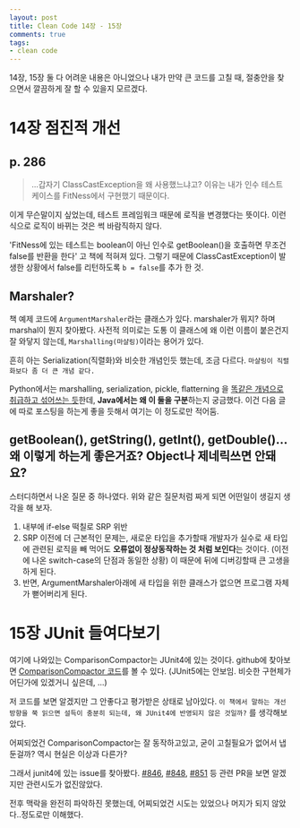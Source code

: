 ```yaml
---
layout: post
title: Clean Code 14장 - 15장
comments: true
tags:
- clean code
---
```


14장, 15장 둘 다 어려운 내용은 아니었으나 내가 만약 큰 코드를 고칠 때, 절충안을 찾으면서 깔끔하게 잘 할 수 있을지 모르겠다.     

# 14장 점진적 개선

## p. 286
> ...갑자기 ClassCastException을 왜 사용했느냐고? 이유는 내가 인수 테스트 케이스를 FitNess에서 구현했기 때문이다.

이게 무슨말이지 싶었는데, 테스트 프레임워크 때문에 로직을 변경했다는 뜻이다. 이런식으로 로직이 바뀌는 것은 썩 바람직하지 않다.     

'FitNess에 있는 테스트는 boolean이 아닌 인수로 getBoolean()을 호출하면 무조건 false를 반환을 한다' 고 책에 적혀져 있다. 그렇기 때문에 ClassCastException이 발생한 상황에서 false를 리턴하도록 `b = false`를 추가 한 것.     

## Marshaler?
책 예제 코드에 `ArgumentMarshaler`라는 클래스가 있다. marshaler가 뭐지? 하며 marshal이 뭔지 찾아봤다. 사전적 의미로는 도통 이 클래스에 왜 이런 이름이 붙은건지 잘 와닿지 않는데, `Marshalling(마샬링)`이라는 용어가 있다.     

흔히 아는 Serialization(직렬화)와 비슷한 개념인듯 했는데, 조금 다르다. `마샬링이 직렬화보다 좀 더 큰 개념 같다.`     

Python에서는 marshalling, serialization, pickle, flatterning 을 [똑같은 개념으로 취급하고 섞어쓰는 듯](https://docs.python.org/3/library/pickle.html)한데, **Java에서는 왜 이 둘을 구분**하는지 궁금했다. 이건 다음 글에 따로 포스팅을 하는게 좋을 듯해서 여기는 이 정도로만 적어둠.     

## getBoolean(), getString(), getInt(), getDouble()... 왜 이렇게 하는게 좋은거죠? Object나 제네릭쓰면 안돼요?
스터디하면서 나온 질문 중 하나였다. 위와 같은 질문처럼 짜게 되면 어떤일이 생길지 생각을 해 보자.

1. 내부에 if-else 떡칠로 SRP 위반     
2. SRP 이전에 더 근본적인 문제는, 새로운 타입을 추가할때 개발자가 실수로 새 타입에 관련된 로직을 빼 먹어도 **오류없이 정상동작하는 것 처럼 보인다**는 것이다. (이전에 나온 switch-case의 단점과 동일한 상황) 이 때문에 뒤에 디버깅할때 큰 고생을 하게 된다.      
3. 반면, ArgumentMarshaler아래에 새 타입을 위한 클래스가 없으면 프로그램 자체가 뻗어버리게 된다.     


# 15장 JUnit 들여다보기
여기에 나와있는 ComparisonCompactor는 JUnit4에 있는 것이다. github에 찾아보면 [ComparisonCompactor 코드](https://github.com/junit-team/junit4/blob/master/src/main/java/junit/framework/ComparisonCompactor.java)를 볼 수 있다. (JUnit5에는 안보임. 비슷한 구현체가 어딘가에 있겠거니 싶은데, ...)     

저 코드를 보면 알겠지만 그 안좋다고 평가받은 상태로 남아있다. `이 책에서 말하는 개선방향을 쭉 읽으면 설득이 충분히 되는데, 왜 JUnit4에 반영되지 않은 것일까?` 를 생각해보았다.     

어찌되었건 ComparisonCompactor는 잘 동작하고있고, 굳이 고칠필요가 없어서 냅둔걸까? 역시 현실은 이상과 다른가?     

그래서 junit4에 있는 issue를 찾아봤다. [#846](https://github.com/junit-team/junit4/pull/846), [#848](https://github.com/junit-team/junit4/pull/848), [#851](https://github.com/junit-team/junit4/pull/851) 등 관련 PR을 보면 알겠지만 관련시도가 없진않았다.     

전후 맥락을 완전히 파악하진 못했는데, 어찌되었건 시도는 있었으나 머지가 되지 않았다..정도로만 이해했다.     
